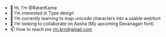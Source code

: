 - 👋 Hi, I’m @RatanKarna
- 👀 I’m interested in Type design
- 🌱 I’m currently learning to map unicode characters into a usable webfont 
- 💞️ I’m looking to collaborate on Aasha (My upcoming Devanagari font)
- 📫 How to reach me rtn.krn@gmail.com

<!---
RatanKarna/RatanKarna is a ✨ special ✨ repository because its `README.md` (this file) appears on your GitHub profile.
You can click the Preview link to take a look at your changes.
--->
